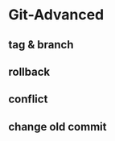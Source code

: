 # Git-Advanced 




## tag & branch


## rollback



## conflict



## change old commit

















